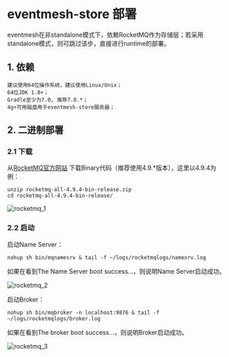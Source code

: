 # eventmesh-store 部署

eventmesh在非standalone模式下，依赖RocketMQ作为存储层；若采用standalone模式，则可跳过该步，直接进行runtime的部署。

## 1. 依赖

```
建议使用64位操作系统，建议使用Linux/Unix；
64位JDK 1.8+；
Gradle至少为7.0, 推荐7.0.*；
4g+可用磁盘用于eventmesh-store服务器；
```

## 2. 二进制部署

### 2.1 下载

从[RocketMQ官方网站](https://rocketmq.apache.org/download/) 下载Binary代码（推荐使用4.9.*版本），这里以4.9.4为例：

```
unzip rocketmq-all-4.9.4-bin-release.zip
cd rocketmq-all-4.9.4-bin-release/
```

![rocketmq_1](/images/install/rocketmq_1.png)

### 2.2 启动

启动Name Server：

```
nohup sh bin/mqnamesrv & tail -f ~/logs/rocketmqlogs/namesrv.log
```

如果在看到The Name Server boot success...，则说明Name Server启动成功。

![rocketmq_2](/images/install/rocketmq_2.png)

启动Broker：

```
nohup sh bin/mqbroker -n localhost:9876 & tail -f ~/logs/rocketmqlogs/broker.log
```

如果在看到The broker boot success...，则说明Broker启动成功。

![rocketmq_3](/images/install/rocketmq_3.png)
